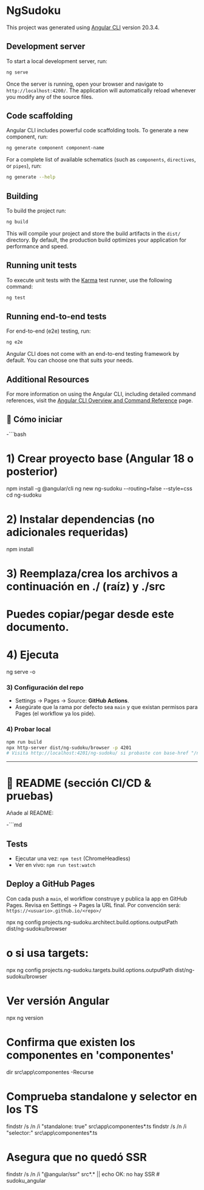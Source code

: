 # NgSudoku

This project was generated using [Angular CLI](https://github.com/angular/angular-cli) version 20.3.4.

## Development server

To start a local development server, run:

```bash
ng serve
```

Once the server is running, open your browser and navigate to `http://localhost:4200/`. The application will automatically reload whenever you modify any of the source files.

## Code scaffolding

Angular CLI includes powerful code scaffolding tools. To generate a new component, run:

```bash
ng generate component component-name
```

For a complete list of available schematics (such as `components`, `directives`, or `pipes`), run:

```bash
ng generate --help
```

## Building

To build the project run:

```bash
ng build
```

This will compile your project and store the build artifacts in the `dist/` directory. By default, the production build optimizes your application for performance and speed.

## Running unit tests

To execute unit tests with the [Karma](https://karma-runner.github.io) test runner, use the following command:

```bash
ng test
```

## Running end-to-end tests

For end-to-end (e2e) testing, run:

```bash
ng e2e
```

Angular CLI does not come with an end-to-end testing framework by default. You can choose one that suits your needs.

## Additional Resources

For more information on using the Angular CLI, including detailed command references, visit the [Angular CLI Overview and Command Reference](https://angular.dev/tools/cli) page.

## 🧪 Cómo iniciar


-```bash
# 1) Crear proyecto base (Angular 18 o posterior)
npm install -g @angular/cli
ng new ng-sudoku --routing=false --style=css
cd ng-sudoku


# 2) Instalar dependencias (no adicionales requeridas)
npm install


# 3) Reemplaza/crea los archivos a continuación en ./ (raíz) y ./src
# Puedes copiar/pegar desde este documento.


# 4) Ejecuta
ng serve -o

### 3) Configuración del repo
- Settings → Pages → Source: **GitHub Actions**.
- Asegúrate que la rama por defecto sea `main` y que existan permisos para Pages (el workflow ya los pide).


### 4) Probar local
```bash
npm run build
npx http-server dist/ng-sudoku/browser -p 4201
# Visita http://localhost:4201/ng-sudoku/ si probaste con base-href "/ng-sudoku/"
```


---


# 🧭 README (sección CI/CD & pruebas)
Añade al README:


-```md
## Tests
- Ejecutar una vez: `npm test` (ChromeHeadless)
- Ver en vivo: `npm run test:watch`


## Deploy a GitHub Pages
Con cada push a `main`, el workflow construye y publica la app en GitHub Pages.
Revisa en Settings → Pages la URL final. Por convención será:
`https://<usuario>.github.io/<repo>/`


npx ng config projects.ng-sudoku.architect.build.options.outputPath dist/ng-sudoku/browser
# o si usa targets:
npx ng config projects.ng-sudoku.targets.build.options.outputPath dist/ng-sudoku/browser


# Ver versión Angular
npx ng version

# Confirma que existen los componentes en 'componentes'
dir src\app\componentes -Recurse

# Comprueba standalone y selector en los TS
findstr /s /n /i "standalone: true" src\app\componentes\*.ts
findstr /s /n /i "selector:" src\app\componentes\*.ts

# Asegura que no quedó SSR
findstr /s /n /i "@angular/ssr" src\*.*  || echo OK: no hay SSR
#   s u d o k u _ a n g u l a r 
 
 
